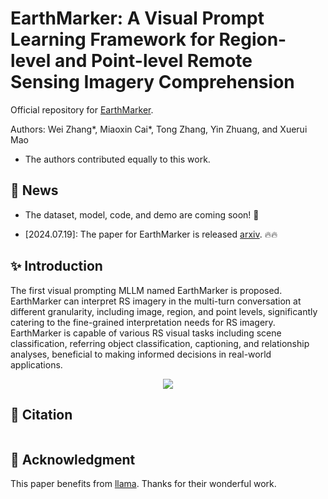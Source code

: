 #  EarthMarker: A Visual Prompt Learning Framework for Region-level and Point-level Remote Sensing Imagery Comprehension

Official repository for [EarthMarker](). 

Authors: Wei Zhang*, Miaoxin Cai*, Tong Zhang, Yin Zhuang, and Xuerui Mao
* The authors contributed equally to this work.
  
## :mega: News
- The dataset, model, code, and demo are coming soon! :rocket:
* [2024.07.19]: The paper for EarthMarker is released [arxiv](). :fire::fire:


##  :sparkles: Introduction
The first visual prompting MLLM named EarthMarker is proposed. EarthMarker can interpret RS imagery in the multi-turn conversation at different granularity, including image, region, and point levels, significantly catering to the fine-grained interpretation needs for RS imagery. EarthMarker is capable of various RS visual tasks including scene classification, referring object classification, captioning, and relationship analyses, beneficial to making informed decisions in real-world applications.
 <div align="center">
  <img src="VP-example.png">
</div>


## :bookmark: Citation
```bash

```

## :memo: Acknowledgment
This paper benefits from [llama](https://github.com/facebookresearch/llama). Thanks for their wonderful work.



